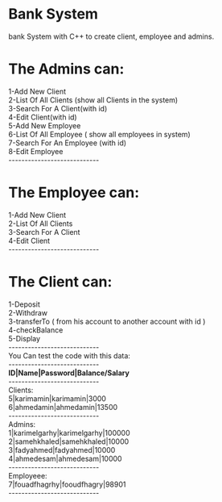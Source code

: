 # Bank System
bank System with C++ to create client, employee and admins.

# The Admins can:
1-Add New Client <br>
2-List Of All Clients (show all Clients in the system)<br>
3-Search For A Client(with id)<br>
4-Edit Client(with id)<br>
5-Add New Employee<br>
6-List Of All Employee ( show all employees in system)<br>
7-Search For An Employee (with id)<br>
8-Edit Employee<br>
----------------------------<br>
# The Employee can:
1-Add New Client <br>
2-List Of All Clients<br>
3-Search For A Client<br>
4-Edit Client<br>
----------------------------<br>
# The Client can:
1-Deposit<br>
2-Withdraw<br>
3-transferTo ( from his account to another account with id )<br>
4-checkBalance<br>
5-Display<br>
----------------------------<br>
You Can test the code with this data:<br>
----------------------------<br>
<strong>ID|Name|Password|Balance/Salary</strong><br>
----------------------------<br>
Clients:<br>
5|karimamin|karimamin|3000<br>
6|ahmedamin|ahmedamin|13500<br>
----------------------------<br>
Admins:<br>
1|karimelgarhy|karimelgarhy|100000<br>
2|samehkhaled|samehkhaled|10000<br>
3|fadyahmed|fadyahmed|10000<br>
4|ahmedesam|ahmedesam|10000<br>
----------------------------<br>
Employeee:<br>
7|fouadfhagrhy|fooudfhagry|98901<br>
----------------------------<br>
